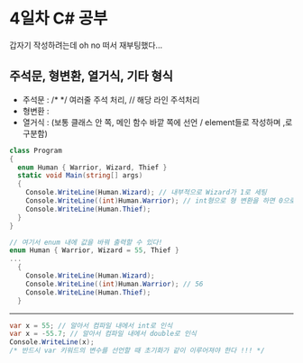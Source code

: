 # 4일차 C# 공부
갑자기 작성하려는데 oh no 떠서 재부팅했다... 

## 주석문, 형변환, 열거식, 기타 형식
* 주석문 : /*  */ 여러줄 주석 처리, // 해당 라인 주석처리
* 형변환 : 
* 열거식 : (보통 클래스 안 쪽, 메인 함수 바깥 쪽에 선언 / element들로 작성하며 ,로 구분함)

```c#
class Program 
{
  enum Human { Warrior, Wizard, Thief }
  static void Main(string[] args)
  {
    Console.WriteLine(Human.Wizard); // 내부적으로 Wizard가 1로 세팅
    Console.WriteLine((int)Human.Warrior); // int형으로 형 변환을 하면 0으로 출력
    Console.WriteLine(Human.Thief);
  }
}
```

```c#
// 여기서 enum 내에 값을 바꿔 출력할 수 있다!
enum Human { Warrior, Wizard = 55, Thief }
...
  {
    Console.WriteLine(Human.Wizard); 
    Console.WriteLine((int)Human.Warrior); // 56
    Console.WriteLine(Human.Thief);
  }
  ```
  
---

```c#
var x = 55; // 알아서 컴파일 내에서 int로 인식
var x = -55.7; // 알아서 컴파일 내에서 double로 인식
Console.WriteLine(x);
/* 반드시 var 키워드의 변수를 선언할 때 초기화가 같이 이루어져야 한다 !!! */
```
